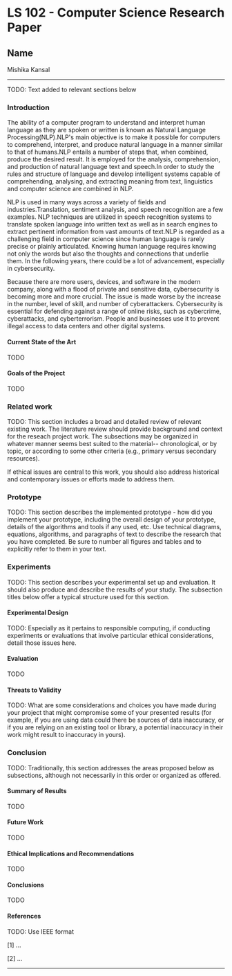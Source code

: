 # LS 102 - Computer Science Research Paper

## Name

Mishika Kansal

---

TODO: Text added to relevant sections below

### Introduction

The ability of a computer program to understand and interpret human language as they are spoken or written is known as Natural Language Processing(NLP).NLP's main objective is to make it possible for computers to comprehend, interpret, and produce natural language in a manner similar to that of humans.NLP entails a number of steps that, when combined, produce the desired result. It is employed for the analysis, comprehension, and production of natural language text and speech.In order to study the rules and structure of language and develop intelligent systems capable of comprehending, analysing, and extracting meaning from text, linguistics and computer science are combined in NLP.


NLP is used in many ways across a variety of fields and industries.Translation, sentiment analysis, and speech recognition are a few examples. NLP techniques are utilized in speech recognition systems to translate spoken language into written text as well as in search engines to extract pertinent information from vast amounts of text.NLP is regarded as a challenging field in computer science since human language is rarely precise or plainly articulated. Knowing human language requires knowing not only the words but also the thoughts and connections that underlie them. In the following years, there could be a lot of advancement, especially in cybersecurity.


Because there are more users, devices, and software in the modern company, along with a flood of private and sensitive data, cybersecurity is becoming more and more crucial. The issue is made worse by the increase in the number, level of skill, and number of cyberattackers. Cybersecurity is essential for defending against a range of online risks, such as cybercrime, cyberattacks, and cyberterrorism. People and businesses use it to prevent illegal access to data centers and other digital systems.



#### Current State of the Art

TODO

#### Goals of the Project

TODO

### Related work

TODO: This section includes a broad and detailed review of relevant existing work. The literature review should provide background and context for the reseach project work. The subsections may be organized in whatever manner seems best suited to the material-- chronological, or by topic, or according to some other criteria (e.g., primary versus secondary resources).

If ethical issues are central to this work, you should also address historical and contemporary issues or efforts made to address them.

### Prototype

TODO: This section describes the implemented prototype - how did you implement your prototype, including the overall design of your prototype, details of the algorithms and tools if any used, etc. Use technical diagrams, equations, algorithms, and paragraphs of text to describe the research that you have completed. Be sure to number all figures and tables and to explicitly refer to them in your text.

### Experiments

TODO: This section describes your experimental set up and evaluation. It should also produce and describe the results of your study. The subsection titles below offer a typical structure used for this section.

#### Experimental Design

TODO: Especially as it pertains to responsible computing, if conducting experiments or evaluations that involve particular ethical considerations, detail those issues here.

#### Evaluation

TODO

#### Threats to Validity

TODO: What are some considerations and choices you have made during your project that might compromise some of your presented results (for example, if you are using data could there be sources of data inaccuracy, or if you are relying on an existing tool or library, a potential inaccuracy in their work might result to inaccuracy in yours).

### Conclusion

TODO: Traditionally, this section addresses the areas proposed below as subsections, although not necessarily in this order or organized as offered.

#### Summary of Results

TODO

#### Future Work

TODO

#### Ethical Implications and Recommendations

TODO

#### Conclusions

TODO

#### References

TODO: Use IEEE format

[1] ...

[2] ...

---
